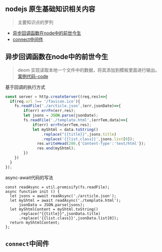 ## nodejs 原生基础知识相关内容
> 主要知识点的罗列
- [异步回调函数在node中的前世今生](#异步回调函数在node中的前世今生)
- [connect中间件](#connect中间件)


## 异步回调函数在node中的前世今生
> deom 实现读取本地一个文件中的数据，将其添加到模板里面进行输出。
[案例代码-code](./async-code/)

基于回调的执行方式
```js
const server = http.createServer((req,res)=>{
  if(req.url !== '/favicon.ico'){
    fs.readFile('./arcticle.json',(err,jsonDate)=>{
        if(err) errFn(err,res);
        let jsons = JSON.parse(jsonDate);
        fs.readFile('./template.html',(errTem,data)=>{
            if(err) errFn(errTem,res);
            let myShtml = data.toString()
                .replace("{{title}}",jsons.title)
                .replace('{{list.class}}',jsons.list[0]);
              res.writeHead(200,{'Content-Type':'text/html'});
              res.end(myShtml);
        })
    })
  }
});
```

async-await代码的写法
```
const readAsync = util.promisify(fs.readFile);
async function init () {
  let jsons = await readAsync('./arcticle.json');
  let myShtml = await readAsync('./template.html');
      jsonData = JSON.parse(jsons);
  let myShtmlContent = myShtml.toString()
      .replace("{{title}}",jsonData.title)
      .replace('{{list.class}}',jsonData.list[0]);
  return myShtmlContent;
};
```


## `connect`中间件
